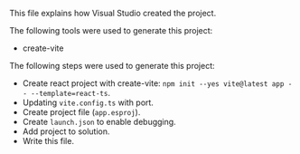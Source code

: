 This file explains how Visual Studio created the project.

The following tools were used to generate this project:
- create-vite

The following steps were used to generate this project:
- Create react project with create-vite: `npm init --yes vite@latest app -- --template=react-ts`.
- Updating `vite.config.ts` with port.
- Create project file (`app.esproj`).
- Create `launch.json` to enable debugging.
- Add project to solution.
- Write this file.
